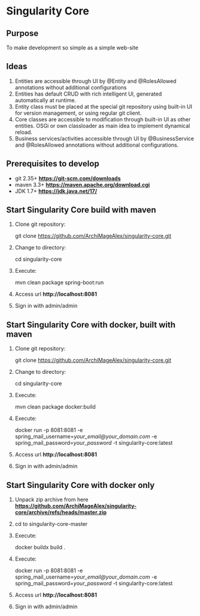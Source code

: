 # Singularity Core

## Purpose
To make development so simple as a simple web-site

## Ideas
1. Entities are accessible through UI by @Entity and @RolesAllowed annotations without additional configurations
2. Entities has default CRUD with rich intelligent UI, generated automatically at runtime.
3. Entity class must be placed at the special git repository using built-in UI for version management, or using regular git client.
4. Core classes are accessible to modification through built-in UI as other entities. OSGi or own classloader as main idea to implement dynamical reload. 
5. Business services/activities accessible through UI by @BusinessService and @RolesAllowed annotations without additional configurations.

## Prerequisites to develop
- git 2.35+ __https://git-scm.com/downloads__
- maven 3.3+ __https://maven.apache.org/download.cgi__
- JDK 1.7+ __https://jdk.java.net/17/__

## Start Singularity Core build with maven
1. Clone git repository:

   git clone https://github.com/ArchiMageAlex/singularity-core.git
2. Change to directory:
    
    cd singularity-core
3. Execute:

    mvn clean package spring-boot:run
4. Access url __http://localhost:8081__
5. Sign in with admin/admin

## Start Singularity Core with docker, built with maven
1. Clone git repository:

   git clone https://github.com/ArchiMageAlex/singularity-core.git
2. Change to directory:

   cd singularity-core
3. Execute:

    mvn clean package docker:build
4. Execute:

    docker run -p 8081:8081 -e spring_mail_username=_your_email@your_domain.com_ -e spring_mail_password=_your_password_ -t singularity-core:latest 
5. Access url __http://localhost:8081__
6. Sign in with admin/admin

## Start Singularity Core with docker only
1. Unpack zip archive from here __https://github.com/ArchiMageAlex/singularity-core/archive/refs/heads/master.zip__
2. cd to singularity-core-master
3. Execute:
   
    docker buildx build .
4. Execute:
   
    docker run -p 8081:8081 -e spring_mail_username=_your_email@your_domain.com_ -e spring_mail_password=_your_password_ -t singularity-core:latest
5. Access url __http://localhost:8081__
6. Sign in with admin/admin